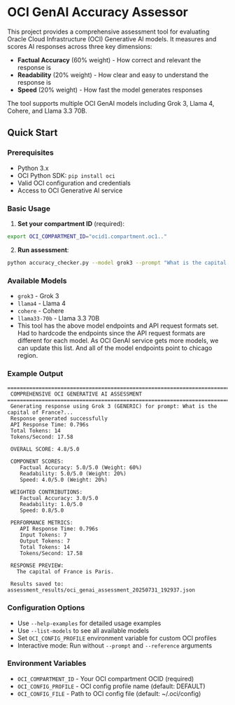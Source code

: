 # OCI GenAI Accuracy Assessor

This project provides a comprehensive assessment tool for evaluating Oracle Cloud Infrastructure (OCI) Generative AI models. It measures and scores AI responses across three key dimensions:

- **Factual Accuracy** (60% weight) - How correct and relevant the response is
- **Readability** (20% weight) - How clear and easy to understand the response is  
- **Speed** (20% weight) - How fast the model generates responses

The tool supports multiple OCI GenAI models including Grok 3, Llama 4, Cohere, and Llama 3.3 70B.

## Quick Start

### Prerequisites
- Python 3.x
- OCI Python SDK: `pip install oci`
- Valid OCI configuration and credentials
- Access to OCI Generative AI service

### Basic Usage

1. **Set your compartment ID** (required):
```bash
export OCI_COMPARTMENT_ID="ocid1.compartment.oc1.."
```

2. **Run assessment**:
```bash
python accuracy_checker.py --model grok3 --prompt "What is the capital of France?" --reference "The capital of France is Paris."
```

### Available Models
- `grok3` - Grok 3 
- `llama4` - Llama 4
- `cohere` - Cohere
- `llama33-70b` - Llama 3.3 70B
- This tool has the above model endpoints and API request formats set. Had to hardcode the endpoints since the API request formats are different for each model. As OCI GenAI service gets more models, we can update this list. And all of the model endpoints point to chicago region. 

### Example Output

```
================================================================================
 COMPREHENSIVE OCI GENERATIVE AI ASSESSMENT
================================================================================
 Generating response using Grok 3 (GENERIC) for prompt: What is the capital of France?...
 Response generated successfully
 API Response Time: 0.796s
 Total Tokens: 14
 Tokens/Second: 17.58

 OVERALL SCORE: 4.8/5.0

 COMPONENT SCORES:
    Factual Accuracy: 5.0/5.0 (Weight: 60%)
    Readability: 5.0/5.0 (Weight: 20%)
    Speed: 4.0/5.0 (Weight: 20%)

 WEIGHTED CONTRIBUTIONS:
    Factual Accuracy: 3.0/5.0
    Readability: 1.0/5.0
    Speed: 0.8/5.0

 PERFORMANCE METRICS:
    API Response Time: 0.796s
    Input Tokens: 7
    Output Tokens: 7
    Total Tokens: 14
    Tokens/Second: 17.58

 RESPONSE PREVIEW:
   The capital of France is Paris.

 Results saved to: assessment_results/oci_genai_assessment_20250731_192937.json
```

### Configuration Options

- Use `--help-examples` for detailed usage examples
- Use `--list-models` to see all available models
- Set `OCI_CONFIG_PROFILE` environment variable for custom OCI profiles
- Interactive mode: Run without `--prompt` and `--reference` arguments

### Environment Variables
- `OCI_COMPARTMENT_ID` - Your OCI compartment OCID (required)
- `OCI_CONFIG_PROFILE` - OCI config profile name (default: DEFAULT)
- `OCI_CONFIG_FILE` - Path to OCI config file (default: ~/.oci/config)
